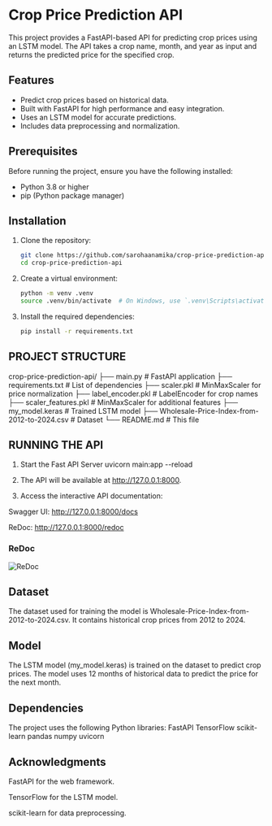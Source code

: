 # Crop Price Prediction API

This project provides a FastAPI-based API for predicting crop prices using an LSTM model. The API takes a crop name, month, and year as input and returns the predicted price for the specified crop.

## Features
- Predict crop prices based on historical data.
- Built with FastAPI for high performance and easy integration.
- Uses an LSTM model for accurate predictions.
- Includes data preprocessing and normalization.

## Prerequisites
Before running the project, ensure you have the following installed:
- Python 3.8 or higher
- pip (Python package manager)

## Installation
1. Clone the repository:
   ```bash
   git clone https://github.com/sarohaanamika/crop-price-prediction-api.git
   cd crop-price-prediction-api
2. Create a virtual environment:
   ```bash
   python -m venv .venv
   source .venv/bin/activate  # On Windows, use `.venv\Scripts\activate`
3. Install the required dependencies:
   ```bash
   pip install -r requirements.txt

## PROJECT STRUCTURE 

crop-price-prediction-api/
├── main.py                  # FastAPI application
├── requirements.txt         # List of dependencies
├── scaler.pkl               # MinMaxScaler for price normalization
├── label_encoder.pkl        # LabelEncoder for crop names
├── scaler_features.pkl      # MinMaxScaler for additional features
├── my_model.keras           # Trained LSTM model
├── Wholesale-Price-Index-from-2012-to-2024.csv  # Dataset
└── README.md                # This file

## RUNNING THE API 
 1. Start the Fast API Server 
    uvicorn main:app --reload
 2. The API will be available at http://127.0.0.1:8000.

 3. Access the interactive API documentation:

  Swagger UI: http://127.0.0.1:8000/docs

  ReDoc: http://127.0.0.1:8000/redoc


### ReDoc
![ReDoc]()


## Dataset
The dataset used for training the model is Wholesale-Price-Index-from-2012-to-2024.csv. It contains historical crop prices from 2012 to 2024.

## Model
The LSTM model (my_model.keras) is trained on the dataset to predict crop prices. The model uses 12 months of historical data to predict the price for the next month.

## Dependencies
The project uses the following Python libraries:
FastAPI
TensorFlow
scikit-learn
pandas
numpy
uvicorn  

## Acknowledgments
FastAPI for the web framework.

TensorFlow for the LSTM model.

scikit-learn for data preprocessing.
